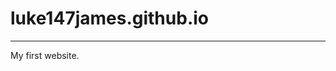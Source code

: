 # luke147james.github.io
----------------------------------------------------------------
My first website.

